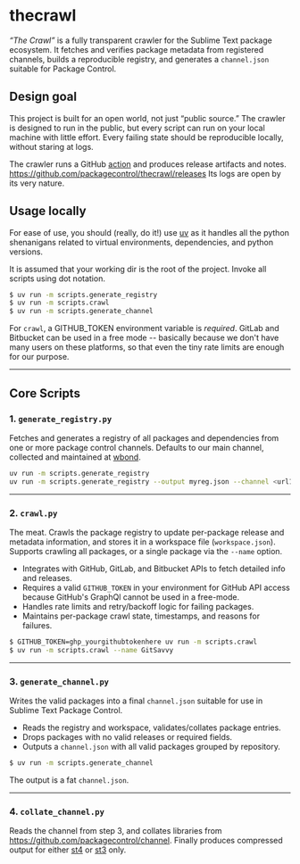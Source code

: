 # thecrawl

_“The Crawl”_ is a fully transparent crawler for the Sublime Text package ecosystem.
It fetches and verifies package metadata from registered channels, builds a reproducible
registry, and generates a `channel.json` suitable for Package Control.

## Design goal

This project is built for an open world, not just “public source.”
The crawler is designed to run in the public, but every script can run on your
local machine with little effort.  Every failing state should be reproducible
locally, without staring at logs.

The crawler runs a GitHub [action](https://github.com/packagecontrol/thecrawl/blob/main/.github/workflows/crawl.yml) and produces release artifacts and notes.
https://github.com/packagecontrol/thecrawl/releases
Its logs are open by its very nature.

## Usage locally

For ease of use, you should (really, do it!) use [uv](https://docs.astral.sh/uv/) as it
handles all the python shenanigans related to virtual environments, dependencies, and
python versions.

It is assumed that your working dir is the root of the project.  Invoke all scripts using
dot notation.

```bash
$ uv run -m scripts.generate_registry
$ uv run -m scripts.crawl
$ uv run -m scripts.generate_channel
```

For `crawl`, a GITHUB_TOKEN environment variable is *required*.  GitLab and Bitbucket
can be used in a free mode -- basically because we don't have many users on these
platforms, so that even the tiny rate limits are enough for our purpose.

---

## Core Scripts

### 1. `generate_registry.py`

Fetches and generates a registry of all packages and dependencies from one or more package
control channels.  Defaults to our main channel, collected and maintained at
[wbond](https://github.com/wbond/package_control_channel).



```bash
uv run -m scripts.generate_registry
uv run -m scripts.generate_registry --output myreg.json --channel <url1> --channel <url2>
```

---

### 2. `crawl.py`

The meat.
Crawls the package registry to update per-package release and metadata information, and
stores it in a workspace file (`workspace.json`).
Supports crawling all packages, or a single package via the `--name` option.

- Integrates with GitHub, GitLab, and Bitbucket APIs to fetch detailed info and releases.
- Requires a valid `GITHUB_TOKEN` in your environment for GitHub API access because GitHub's GraphQl
  cannot be used in a free-mode.
- Handles rate limits and retry/backoff logic for failing packages.
- Maintains per-package crawl state, timestamps, and reasons for failures.


```bash
$ GITHUB_TOKEN=ghp_yourgithubtokenhere uv run -m scripts.crawl
$ uv run -m scripts.crawl --name GitSavvy
```

---

### 3. `generate_channel.py`

Writes the valid packages into a final `channel.json` suitable for use in Sublime Text Package Control.

- Reads the registry and workspace, validates/collates package entries.
- Drops packages with no valid releases or required fields.
- Outputs a `channel.json` with all valid packages grouped by repository.

```bash
$ uv run -m scripts.generate_channel
```

The output is a fat `channel.json`.

---

### 4. `collate_channel.py`

Reads the channel from step 3, and collates libraries from https://github.com/packagecontrol/channel. 
Finally produces compressed output for either 
[st4](https://github.com/packagecontrol/thecrawl/releases/tag/the-channel) or 
[st3](https://github.com/packagecontrol/thecrawl/releases/tag/the-st3-channel) only.   

